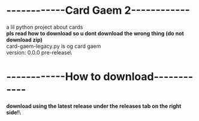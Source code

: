 # ------------Card Gaem 2------------
a lil python project about cards\
**pls read how to download so u dont download the wrong thing (do not download zip)**\
card-gaem-legacy.py is og card gaem\
version: 0.0.0 pre-release\
# ------------How to download------------
**download using the latest release under the releases tab on the right side!**\


